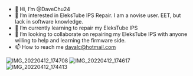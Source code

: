 - 👋 Hi, I’m @DaveChu24
- 👀 I’m interested in EleksTube IPS Repair.  I am a novise user.  EET, but lack in software knowledge.
- 🌱 I’m currently learning to repair my EleksTube IPS
- 💞️ I’m looking to collaborate on repairing my EleksTube IPS with anyone willing to help and learning the firmware side. 
- 📫 How to reach me davalc@hotmail.com

<!---
DaveChu24/DaveChu24 is a ✨ special ✨ repository because its `README.md` (this file) appears on your GitHub profile.
You can click the Preview link to take a look at your changes.
--->
![IMG_20220412_174708](https://user-images.githubusercontent.com/112827828/188332663-a8834820-589a-4107-87fc-8b8aef46e6ee.jpg)
![IMG_20220412_174617](https://user-images.githubusercontent.com/112827828/188332711-ee0d9746-2c22-425a-a36a-d5903125c239.jpg)
![IMG_20220412_174413](https://user-images.githubusercontent.com/112827828/188332812-fabd78fc-9ca4-4e40-9389-59ea26e5a859.jpg)
